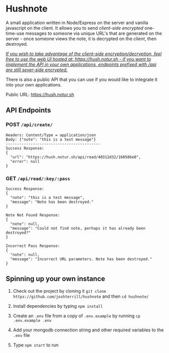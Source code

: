 # Hushnote

A small application written in Node/Express on the server and vanilla javascript on the client. It allows you to send *client-side encrypted* one-time-use messages to someone via unique URL's that are generated on the server - once someone views the note, it is decrypted on the *client*, then destroyed.

<ins>*If you wish to take advantage of the client-side encryption/decryption, feel free to use the web UI hosted at: https://hush.notur.sh - if you want to implement the API in your own applications, endpoints prefixed with /api are still sever-side encrypted.*</ins>

There is also a public API that you can use if you would like to integrate it into your own applications.

Public URL: https://hush.notur.sh

## API Endpoints

### POST `/api/create/`

```
Headers: Content/Type = application/json
Body: {"note": "this is a test message"}
------------------------------------------
Success Response:
{
  "url": "https://hush.notur.sh/api/read/40312d32/160586e0",
  "error": null
}
```

### GET `/api/read/:key/:pass`

```
Success Response:
{
  "note": "this is a test message",
  "message": "Note has been destroyed."
}

Note Not Found Response:
{
  "note": null,
  "message": "Could not find note, perhaps it has already been destroyed?"
}

Incorrect Pass Response:
{
  "note": null,
  "message": "Incorrect URL parameters. Note has been destroyed."
}
```

## Spinning up your own instance

1. Check out the project by cloning it `git clone https://github.com/joshterrill/hushnote` and then `cd hushnote/`

2. Install dependencies by typing `npm install`

3. Create an `.env` file from a copy of `.env.example` by running `cp .env.example .env`

4. Add your mongodb connection string and other required variables to the `.env` file

5. Type `npm start` to run
